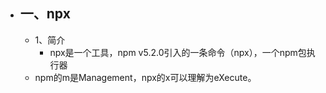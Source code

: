 - ## 一、npx
	- 1、简介
		- npx是一个工具，npm v5.2.0引入的一条命令（npx），一个npm包执行器
	- npm的m是Management，npx的x可以理解为eXecute。